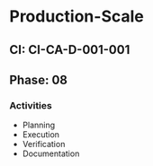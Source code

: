 # Production-Scale

## CI: CI-CA-D-001-001
## Phase: 08

### Activities
- Planning
- Execution
- Verification
- Documentation
